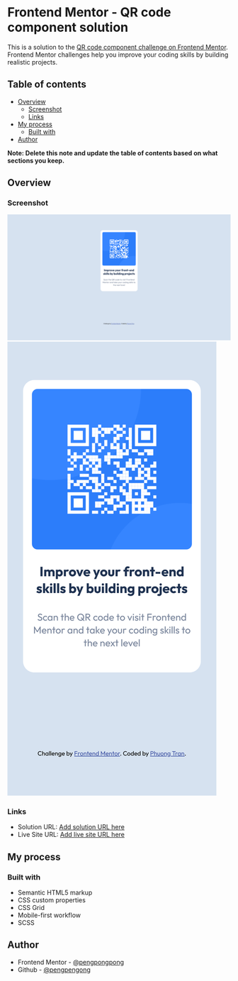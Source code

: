 # Frontend Mentor - QR code component solution

This is a solution to the [QR code component challenge on Frontend Mentor](https://www.frontendmentor.io/challenges/qr-code-component-iux_sIO_H). Frontend Mentor challenges help you improve your coding skills by building realistic projects. 

## Table of contents

- [Overview](#overview)
  - [Screenshot](#screenshot)
  - [Links](#links)
- [My process](#my-process)
  - [Built with](#built-with)
- [Author](#author)


**Note: Delete this note and update the table of contents based on what sections you keep.**

## Overview

### Screenshot

![](./screenshot/screen_desktop.png)
![](./screenshot/screen_mobile.png)

### Links

- Solution URL: [Add solution URL here](https://github.com/pengpongpong/QR-code-component)
- Live Site URL: [Add live site URL here](https://pengpongpong.github.io/QR-code-component/)

## My process

### Built with

- Semantic HTML5 markup
- CSS custom properties
- CSS Grid
- Mobile-first workflow
- SCSS

## Author

- Frontend Mentor - [@pengpongpong](https://www.frontendmentor.io/profile/pengpongpong)
- Github - [@pengpengong](https://github.com/pengpongpong)